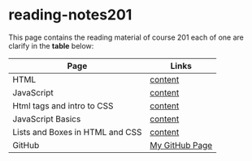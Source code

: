 # reading-notes201

This page contains the reading material of course 201 each of one are clarify in the **table** below:

| Page                            | Links                                                                            |
| ------------------------------- | -------------------------------------------------------------------------------- |
| HTML                            | [content](https://mohammed-khamees.github.io/reading-notes201/Html)              |
| JavaScript                      | [content](https://mohammed-khamees.github.io/reading-notes201/Js)                |
| Html tags and intro to CSS      | [content](https://mohammed-khamees.github.io/reading-notes201/StyleByHtmlAndCSS) |
| JavaScript Basics               | [content](https://mohammed-khamees.github.io/reading-notes201/JsBasics)          |
| Lists and Boxes in HTML and CSS | [content](https://mohammed-khamees.github.io/reading-notes201/ListsAndBoxs)      |
| GitHub                          | [My GitHub Page](https://github.com/mohammed-khamees)                            |

